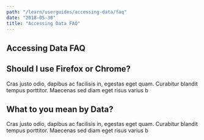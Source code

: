 ```yaml
---
path: "/learn/userguides/accessing-data/faq"
date: "2018-05-30"
title: "Accessing Data FAQ"
---
```



## Accessing Data FAQ


## Should I use Firefox or Chrome?

Cras justo odio, dapibus ac facilisis in, egestas eget quam. Curabitur blandit tempus porttitor. Maecenas sed diam eget risus varius b


## What to you mean by Data?

Cras justo odio, dapibus ac facilisis in, egestas eget quam. Curabitur blandit tempus porttitor. Maecenas sed diam eget risus varius b
